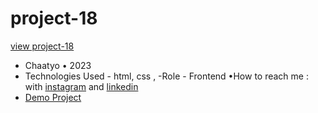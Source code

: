 # project-18

[view project-18](
https://user-images.githubusercontent.com/120978791/212314474-acdd01e0-1427-4a1f-b25f-3743ea1232e1.mov)
- Chaatyo • 2023
- Technologies Used - html, css ,
-Role - Frontend
•How to reach me : with [instagram](https://www.instagram.com/erfan_hesaraki_web) and [linkedin](https://www.linkedin.com/in/erfan-hesaraki-)
- [Demo Project]( https://erfanhesaraki.github.io/project-18/)
